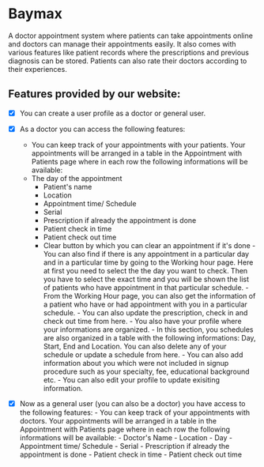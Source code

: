 # Baymax
A doctor appointment system where patients can take appointments online and doctors can manage their appointments easily. It also comes with various features like patient records where the prescriptions and previous diagnosis can be stored. Patients can also rate their doctors according to their experiences.

## Features provided by our website:

- [x] You can create a user profile as a doctor or general user.
- [x] As a doctor you can access the following features:
  - You can keep track of your appointments with your patients. Your appointments will be arranged in a table in the Appointment with Patients page where in each row the following informations will be available:
  - The day of the appointment
    - Patient's name
    - Location
    - Appointment time/ Schedule
    - Serial
    - Prescription if already the appointment is done
    - Patient check in time
    - Patient check out time
    - Clear button by which you can clear an appointment if it's done
          - You can also find if there is any appointment in a particular day and in a particular time by going to the Working hour page. Here at first you need to select the the day you want to check. Then you have to select the exact time and you will be shown the list of patients who have appointment in that particular schedule. 
          - From the Working Hour page, you can also get the information of a patient who have or had appointment with you in a particular schedule.
          - You can also update the prescription, check in and check out time from here.
          - You also have your profile where your informations are organized.
          - In this section, you schedules are also organized in a table with the following informations: Day, Start, End and Location. You can also delete any of your schedule or update a schedule from here.
          - You can also add information about you which were not included in signup procedure such as your specialty, fee, educational background etc.
          - You can also edit your profile to update exisiting information.
-[x] Now as a general user (you can also be a doctor) you have access to the following features:
          - You can keep track of your appointments with doctors. Your appointments will be arranged in a table in the Appointment with Patients page where in each row the following informations will be available:
              - Doctor's Name
              - Location
              - Day
              - Appointment time/ Schedule
              - Serial
              - Prescription if already the appointment is done
              - Patient check in time
              - Patient check out time

